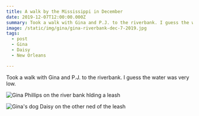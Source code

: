 ```yaml
---
title: A walk by the Mississippi in December
date: 2019-12-07T12:00:00.000Z
summary: Took a walk with Gina and P.J. to the riverbank. I guess the water was very low.
image: /static/img/gina/gina-riverbank-dec-7-2019.jpg
tags:
  - post
  - Gina
  - Daisy
  - New Orleans

---
```

Took a walk with Gina and P.J. to the riverbank. I guess the water was very low.


![Gina Phillips on the river bank hlding a leash](/static/img/gina/gina-riverbank-dec-7-2019.jpg)

![Gina's dog Daisy on the other ned of the leash](/static/img/gina/daisy-riverbank-dec-7-2019.jpg)
